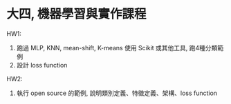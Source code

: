 # 大四, 機器學習與實作課程

HW1:   
1. 跑過 MLP, KNN, mean-shift, K-means 使用 Scikit 或其他工具, 跑4種分類範例  
2. 設計 loss function  

HW2:
1. 執行 open source 的範例, 說明類別定義、特徵定義、架構、loss function  
